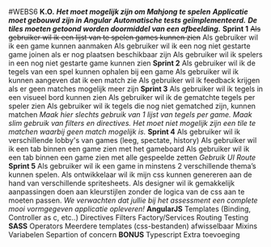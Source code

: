 #WEBS6
**K.O.**
	**_Het moet mogelijk zijn om Mahjong te spelen_**
	**_Applicatie moet gebouwd zijn in Angular_**
	**_Automatische tests geïmplementeerd._**
	**_De tiles moeten getoond worden doormiddel van een afbeelding._**
**Sprint 1**
	~~Als gebruiker wil ik een lijst van te spelen games kunnen zien~~
	Als gebruiker wil ik een game kunnen aanmaken
	Als gebruiker wil ik een nog niet gestarte game joinen als er nog plaatsen beschikbaar zijn
	Als gebruiker wil ik spelers in een nog niet gestarte game kunnen zien
**Sprint 2**
	Als gebruiker wil ik de tegels van een spel kunnen ophalen bij een game
	Als gebruiker wil ik kunnen aangeven dat ik een match zie
	Als gebruiker wil ik feedback krijgen als er geen matches mogelijk meer zijn
**Sprint 3**
	Als gebruiker wil ik tegels in een visueel bord kunnen zien
	Als gebruiker wil ik de gematchte tegels per speler zien
	Als gebruiker wil ik tegels die nog niet gematched zijn, kunnen matchen
	*Maak hier slechts gebruik van 1 lijst van tegels per game.*
	*Maak slim gebruik van filters en directives.*
	*Het moet niet mogelijk zijn een tile te matchen waarbij geen match mogelijk is.*
**Sprint 4**
	Als gebruiker wil ik verschillende lobby's van games (leeg, spectate, history)
	Als gebruiker wil ik een tab binnen een game zien met het gameboard
	Als gebruiker wil ik een tab binnen een game zien met alle gespeelde zetten
	*Gebruik UI Route*
**Sprint 5**
	Als gebruiker wil ik een game in minstens 2 verschillende thema’s kunnen spelen.
	Als ontwikkelaar wil ik mijn css kunnen genereren aan de hand van verschillende spritesheets.
	Als designer wil ik gemakkelijk aanpassingen doen aan kleurstijlen zonder de logica van de css aan te moeten passen.
	*We verwachten dat jullie bij het assessment een complete mooi vormgegeven applicatie opleveren!*
**AngularJS**
	Templates (Binding, Controller as c, etc..)
	Directives
	Filters
	Factory/Services
	Routing
	Testing
**SASS**
	Operators
	Meerdere  templates (css-bestanden) afwisselbaar
	Mixins
	Variabelen
	Separtion of concern
**BONUS**
	Typescript
	Extra toevoeging